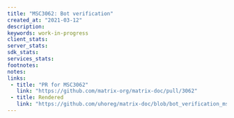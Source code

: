 ```yaml
---
title: "MSC3062: Bot verification"
created_at: "2021-03-12"
description:
keywords: work-in-progress
client_stats:
server_stats:
sdk_stats:
services_stats:
footnotes:
notes:
links:
 - title: "PR for MSC3062"
   link: "https://github.com/matrix-org/matrix-doc/pull/3062"
 - title: Rendered
   link: "https://github.com/uhoreg/matrix-doc/blob/bot_verification_msc/proposals/3062-bot-verification.md"
---
```


